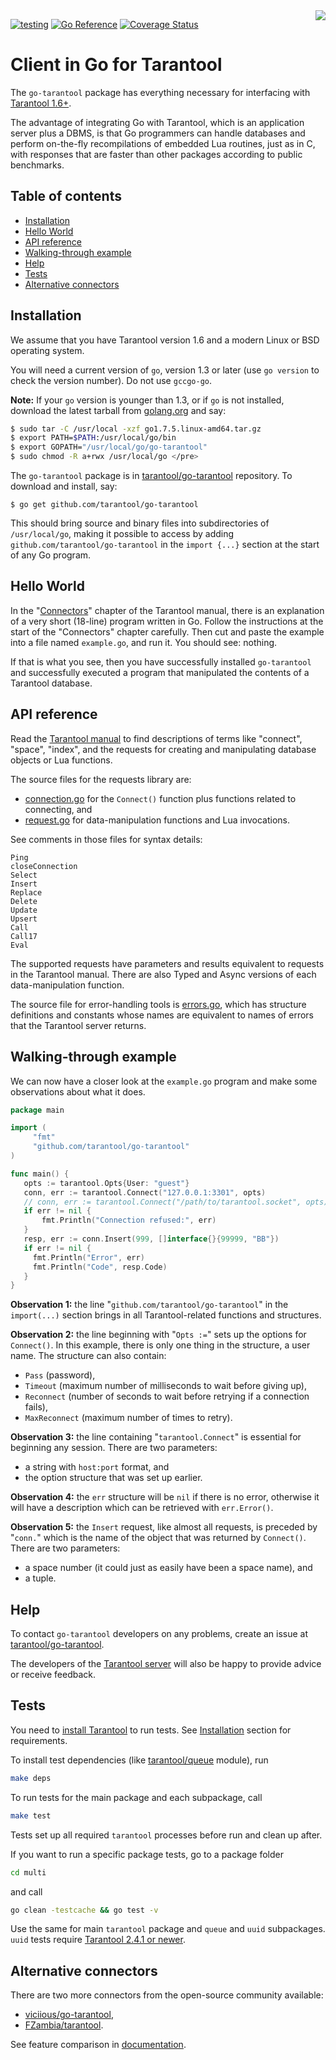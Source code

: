 <a href="http://tarantool.org">
	<img src="https://avatars2.githubusercontent.com/u/2344919?v=2&s=250" align="right">
</a>

[![testing](https://github.com/tarantool/go-tarantool/actions/workflows/testing.yml/badge.svg)](https://github.com/tarantool/go-tarantool/actions/workflows/testing.yml)
[![Go Reference](https://pkg.go.dev/badge/github.com/tarantool/go-tarantool.svg)](https://pkg.go.dev/github.com/tarantool/go-tarantool)
[![Coverage Status](https://coveralls.io/repos/github/tarantool/go-tarantool/badge.svg?branch=master)](https://coveralls.io/github/tarantool/go-tarantool?branch=master)

# Client in Go for Tarantool

The `go-tarantool` package has everything necessary for interfacing with
[Tarantool 1.6+](http://tarantool.org/).

The advantage of integrating Go with Tarantool, which is an application server
plus a DBMS, is that Go programmers can handle databases and perform on-the-fly
recompilations of embedded Lua routines, just as in C, with responses that are
faster than other packages according to public benchmarks.

## Table of contents

* [Installation](#installation)
* [Hello World](#hello-world)
* [API reference](#api-reference)
* [Walking\-through example](#walking-through-example)
* [Help](#help)
* [Tests](#tests)
* [Alternative connectors](#alternative-connectors)

## Installation

We assume that you have Tarantool version 1.6 and a modern Linux or BSD
operating system.

You will need a current version of `go`, version 1.3 or later (use
`go version` to check the version number). Do not use `gccgo-go`.

**Note:** If your `go` version is younger than 1.3, or if `go` is not installed,
download the latest tarball from [golang.org](https://golang.org/dl/) and say:

```bash
$ sudo tar -C /usr/local -xzf go1.7.5.linux-amd64.tar.gz
$ export PATH=$PATH:/usr/local/go/bin
$ export GOPATH="/usr/local/go/go-tarantool"
$ sudo chmod -R a+rwx /usr/local/go </pre>
```

The `go-tarantool` package is in
[tarantool/go-tarantool](github.com/tarantool/go-tarantool) repository.
To download and install, say:

```
$ go get github.com/tarantool/go-tarantool
```

This should bring source and binary files into subdirectories of `/usr/local/go`,
making it possible to access by adding `github.com/tarantool/go-tarantool` in
the `import {...}` section at the start of any Go program.

<h2>Hello World</h2>

In the "[Connectors](https://www.tarantool.io/en/doc/latest/getting_started/getting_started_go/)"
chapter of the Tarantool manual, there is an explanation of a very short (18-line)
program written in Go. Follow the instructions at the start of the "Connectors"
chapter carefully. Then cut and paste the example into a file named `example.go`,
and run it. You should see: nothing.

If that is what you see, then you have successfully installed `go-tarantool` and
successfully executed a program that manipulated the contents of a Tarantool
database.

<h2>API reference</h2>

Read the [Tarantool manual](http://tarantool.org/doc.html) to find descriptions
of terms like "connect", "space", "index", and the requests for creating and
manipulating database objects or Lua functions.

The source files for the requests library are:
* [connection.go](https://github.com/tarantool/go-tarantool/blob/master/connection.go)
  for the `Connect()` function plus functions related to connecting, and
* [request.go](https://github.com/tarantool/go-tarantool/blob/master/request.go)
  for data-manipulation functions and Lua invocations.

See comments in those files for syntax details:
```
Ping
closeConnection
Select
Insert
Replace
Delete
Update
Upsert
Call
Call17
Eval
```

The supported requests have parameters and results equivalent to requests in the
Tarantool manual. There are also Typed and Async versions of each data-manipulation
function.

The source file for error-handling tools is
[errors.go](https://github.com/tarantool/go-tarantool/blob/master/errors.go),
which has structure definitions and constants whose names are equivalent to names
of errors that the Tarantool server returns.

## Walking-through example

We can now have a closer look at the `example.go` program and make some observations
about what it does.

```go
package main

import (
     "fmt"
     "github.com/tarantool/go-tarantool"
)

func main() {
   opts := tarantool.Opts{User: "guest"}
   conn, err := tarantool.Connect("127.0.0.1:3301", opts)
   // conn, err := tarantool.Connect("/path/to/tarantool.socket", opts)
   if err != nil {
       fmt.Println("Connection refused:", err)
   }
   resp, err := conn.Insert(999, []interface{}{99999, "BB"})
   if err != nil {
     fmt.Println("Error", err)
     fmt.Println("Code", resp.Code)
   }
}
```

**Observation 1:** the line "`github.com/tarantool/go-tarantool`" in the
`import(...)` section brings in all Tarantool-related functions and structures.

**Observation 2:** the line beginning with "`Opts :=`" sets up the options for
`Connect()`. In this example, there is only one thing in the structure, a user
name. The structure can also contain:

* `Pass` (password),
* `Timeout` (maximum number of milliseconds to wait before giving up),
* `Reconnect` (number of seconds to wait before retrying if a connection fails),
* `MaxReconnect` (maximum number of times to retry).

**Observation 3:** the line containing "`tarantool.Connect`" is essential for
beginning any session. There are two parameters:

* a string with `host:port` format, and
* the option structure that was set up earlier.

**Observation 4:** the `err` structure will be `nil` if there is no error,
otherwise it will have a description which can be retrieved with `err.Error()`.

**Observation 5:** the `Insert` request, like almost all requests, is preceded by
"`conn.`" which is the name of the object that was returned by `Connect()`.
There are two parameters:

* a space number (it could just as easily have been a space name), and
* a tuple.

## Help

To contact `go-tarantool` developers on any problems, create an issue at
[tarantool/go-tarantool](http://github.com/tarantool/go-tarantool/issues).

The developers of the [Tarantool server](http://github.com/tarantool/tarantool)
will also be happy to provide advice or receive feedback.

## Tests

You need to [install Tarantool](https://www.tarantool.io/en/download/) to run tests.
See [Installation](#installation) section for requirements.

To install test dependencies (like [tarantool/queue](https://github.com/tarantool/queue) module), run
```bash
make deps
```

To run tests for the main package and each subpackage, call
```bash
make test
```
Tests set up all required `tarantool` processes before run and clean up after.

If you want to run a specific package tests, go to a package folder
```bash
cd multi
```
and call
```bash
go clean -testcache && go test -v
```
Use the same for main `tarantool` package and `queue` and `uuid` subpackages.
`uuid` tests require
[Tarantool 2.4.1 or newer](https://github.com/tarantool/tarantool/commit/d68fc29246714eee505bc9bbcd84a02de17972c5).

## Alternative connectors

There are two more connectors from the open-source community available:
* [viciious/go-tarantool](https://github.com/viciious/go-tarantool),
* [FZambia/tarantool](https://github.com/FZambia/tarantool).

See feature comparison in [documentation](https://www.tarantool.io/en/doc/latest/book/connectors/#go-feature-comparison).
